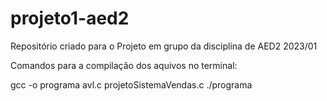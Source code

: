 # projeto1-aed2
Repositório criado para o Projeto em grupo da disciplina de AED2 2023/01

Comandos para a compilação dos aquivos no terminal:

gcc -o programa avl.c projetoSistemaVendas.c
./programa
